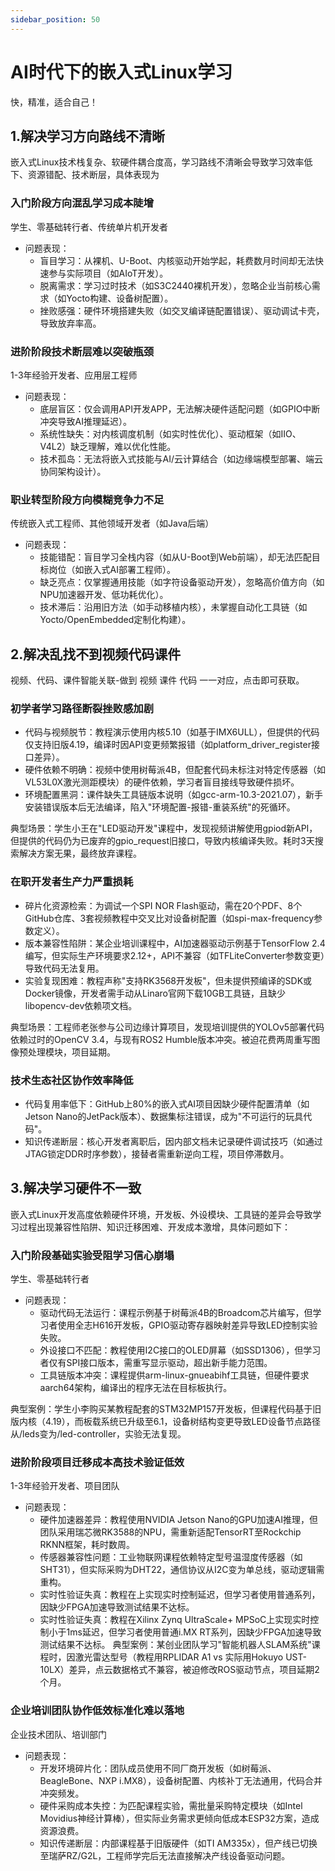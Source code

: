 ```yaml
---
sidebar_position: 50
---
```


# AI时代下的嵌入式Linux学习

快，精准，适合自己！

## 1.解决学习方向路线不清晰

嵌入式Linux技术栈复杂、软硬件耦合度高，学习路线不清晰会导致学习效率低下、资源错配、技术断层，具体表现为

### 入门阶段方向混乱学习成本陡增

学生、零基础转行者、传统单片机开发者
- 问题表现：
  - 盲目学习：从裸机、U-Boot、内核驱动开始学起，耗费数月时间却无法快速参与实际项目（如AIoT开发）。
  - 脱离需求：学习过时技术（如S3C2440裸机开发），忽略企业当前核心需求（如Yocto构建、设备树配置）。
  - 挫败感强：硬件环境搭建失败（如交叉编译链配置错误）、驱动调试卡壳，导致放弃率高。

### 进阶阶段技术断层难以突破瓶颈

1-3年经验开发者、应用层工程师
- 问题表现：
  - 底层盲区：仅会调用API开发APP，无法解决硬件适配问题（如GPIO中断冲突导致AI推理延迟）。
  - 系统性缺失：对内核调度机制（如实时性优化）、驱动框架（如IIO、V4L2）缺乏理解，难以优化性能。
  - 技术孤岛：无法将嵌入式技能与AI/云计算结合（如边缘端模型部署、端云协同架构设计）。

### 职业转型阶段方向模糊竞争力不足

传统嵌入式工程师、其他领域开发者（如Java后端）
- 问题表现：
  - 技能错配：盲目学习全栈内容（如从U-Boot到Web前端），却无法匹配目标岗位（如嵌入式AI部署工程师）。
  - 缺乏亮点：仅掌握通用技能（如字符设备驱动开发），忽略高价值方向（如NPU加速器开发、低功耗优化）。
  - 技术滞后：沿用旧方法（如手动移植内核），未掌握自动化工具链（如Yocto/OpenEmbedded定制化构建）。

## 2.解决乱找不到视频代码课件

视频、代码、课件智能关联-做到 视频 课件 代码 一一对应，点击即可获取。

### 初学者学习路径断裂挫败感加剧

- 代码与视频脱节：教程演示使用内核5.10（如基于IMX6ULL），但提供的代码仅支持旧版4.19，编译时因API变更频繁报错（如platform_driver_register接口差异）。
- 硬件依赖不明确：视频中使用树莓派4B，但配套代码未标注对特定传感器（如VL53L0X激光测距模块）的硬件依赖，学习者盲目接线导致硬件损坏。
- 环境配置黑洞：课件缺失工具链版本说明（如gcc-arm-10.3-2021.07），新手安装错误版本后无法编译，陷入"环境配置-报错-重装系统"的死循环。

典型场景：学生小王在"LED驱动开发"课程中，发现视频讲解使用gpiod新API，但提供的代码仍为已废弃的gpio_request旧接口，导致内核编译失败。耗时3天搜索解决方案无果，最终放弃课程。

### 在职开发者生产力严重损耗

- 碎片化资源检索：为调试一个SPI NOR Flash驱动，需在20个PDF、8个GitHub仓库、3套视频教程中交叉比对设备树配置（如spi-max-frequency参数定义）。
- 版本兼容性陷阱：某企业培训课程中，AI加速器驱动示例基于TensorFlow 2.4编写，但实际生产环境要求2.12+，API不兼容（如TFLiteConverter参数变更）导致代码无法复用。
- 实验复现困难：教程声称"支持RK3568开发板"，但未提供预编译的SDK或Docker镜像，开发者需手动从Linaro官网下载10GB工具链，且缺少libopencv-dev依赖项文档。

典型场景：工程师老张参与公司边缘计算项目，发现培训提供的YOLOv5部署代码依赖过时的OpenCV 3.4，与现有ROS2 Humble版本冲突。被迫花费两周重写图像预处理模块，项目延期。


### 技术生态社区协作效率降低

- 代码复用率低下：GitHub上80%的嵌入式AI项目因缺少硬件配置清单（如Jetson Nano的JetPack版本）、数据集标注错误，成为"不可运行的玩具代码"。
- 知识传递断层：核心开发者离职后，因内部文档未记录硬件调试技巧（如通过JTAG锁定DDR时序参数），接替者需重新逆向工程，项目停滞数月。


## 3.解决学习硬件不一致

嵌入式Linux开发高度依赖硬件环境，开发板、外设模块、工具链的差异会导致学习过程出现兼容性陷阱、知识迁移困难、开发成本激增，具体问题如下：

### 入门阶段基础实验受阻学习信心崩塌

学生、零基础转行者

- 问题表现：
  - 驱动代码无法运行：课程示例基于树莓派4B的Broadcom芯片编写，但学习者使用全志H616开发板，GPIO驱动寄存器映射差异导致LED控制实验失败。
  - 外设接口不匹配：教程使用I2C接口的OLED屏幕（如SSD1306），但学习者仅有SPI接口版本，需重写显示驱动，超出新手能力范围。
  - 工具链版本冲突：课程提供arm-linux-gnueabihf工具链，但硬件要求aarch64架构，编译出的程序无法在目标板执行。

典型案例：学生小李购买某教程配套的STM32MP157开发板，但课程代码基于旧版内核（4.19），而板载系统已升级至6.1，设备树结构变更导致LED设备节点路径从/leds变为/led-controller，实验无法复现。

### 进阶阶段项目迁移成本高技术验证低效

1-3年经验开发者、项目团队

- 问题表现：
  - 硬件加速器差异：教程使用NVIDIA Jetson Nano的GPU加速AI推理，但团队采用瑞芯微RK3588的NPU，需重新适配TensorRT至Rockchip RKNN框架，耗时数周。
  - 传感器兼容性问题：工业物联网课程依赖特定型号温湿度传感器（如SHT31），但实际采购为DHT22，通信协议从I2C变为单总线，驱动逻辑需重构。
  - 实时性验证失真：教程在上实现实时控制延迟，但学习者使用普通系列，因缺少FPGA加速导致测试结果不达标。
  - 实时性验证失真：教程在Xilinx Zynq UltraScale+ MPSoC上实现实时控制小于1ms延迟，但学习者使用普通i.MX RT系列，因缺少FPGA加速导致测试结果不达标。
典型案例：某创业团队学习"智能机器人SLAM系统"课程时，因激光雷达型号（教程用RPLIDAR A1 vs 实际用Hokuyo UST-10LX）差异，点云数据格式不兼容，被迫修改ROS驱动节点，项目延期2个月。

### 企业培训团队协作低效标准化难以落地

 企业技术团队、培训部门

- 问题表现：
  - 开发环境碎片化：团队成员使用不同厂商开发板（如树莓派、BeagleBone、NXP i.MX8），设备树配置、内核补丁无法通用，代码合并冲突频发。
  - 硬件采购成本失控：为匹配课程实验，需批量采购特定模块（如Intel Movidius神经计算棒），但实际业务需求更倾向低成本ESP32方案，造成资源浪费。
  - 知识传递断层：内部课程基于旧版硬件（如TI AM335x），但产线已切换至瑞萨RZ/G2L，工程师学完后无法直接解决产线设备驱动问题。
